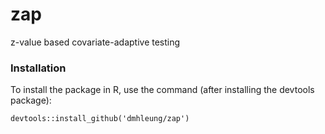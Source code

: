 # zap
z-value based covariate-adaptive testing

### Installation

To install the package in R,  use the command (after installing the devtools package):
`````````
devtools::install_github('dmhleung/zap')
`````````
